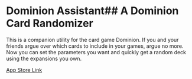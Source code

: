# Dominion Assistant## A Dominion Card Randomizer

This is a companion utility for the card game Dominion. If you and your friends argue over which cards to include in your games, argue no more. Now you can set the parameters you want and quickly get a random deck using the expansions you own.

[App Store Link](https://apps.apple.com/us/app/dominion-assistant/id1458045869)

